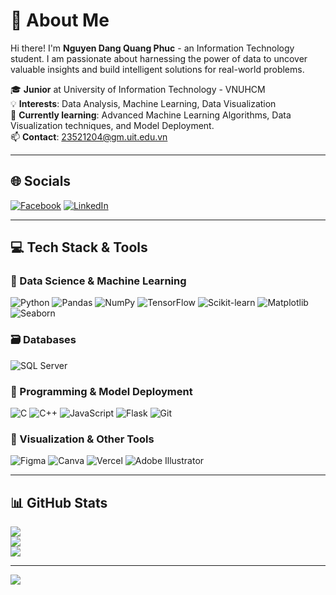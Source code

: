 # 💫 About Me

Hi there! I'm **Nguyen Dang Quang Phuc** - an Information Technology student.
I am passionate about harnessing the power of data to uncover valuable insights and build intelligent solutions for real-world problems.

🎓 **Junior** at University of Information Technology - VNUHCM  
💡 **Interests**: Data Analysis, Machine Learning, Data Visualization  
🌱 **Currently learning**: Advanced Machine Learning Algorithms, Data Visualization techniques, and Model Deployment.  
📫 **Contact**: 23521204@gm.uit.edu.vn

---

## 🌐 Socials

[![Facebook](https://img.shields.io/badge/Facebook-%231877F2.svg?logo=Facebook&logoColor=white)](https://facebook.com/phucquang.3107) 
[![LinkedIn](https://img.shields.io/badge/LinkedIn-%230077B5.svg?logo=linkedin&logoColor=white)](https://linkedin.com/in/phúc-nguyễn-đặng-quang-244752356/)

---

## 💻 Tech Stack & Tools

### 🧠 Data Science & Machine Learning
![Python](https://img.shields.io/badge/python-3670A0?style=flat&logo=python&logoColor=ffdd54)
![Pandas](https://img.shields.io/badge/pandas-%23150458.svg?style=flat&logo=pandas&logoColor=white)
![NumPy](https.img.shields.io/badge/numpy-%23013243.svg?style=flat&logo=numpy&logoColor=white)
![TensorFlow](https://img.shields.io/badge/TensorFlow-%23FF6F00.svg?style=flat&logo=TensorFlow&logoColor=white)
![Scikit-learn](https://img.shields.io/badge/scikit--learn-%23F7931E.svg?style=flat&logo=scikit-learn&logoColor=white)
![Matplotlib](https://img.shields.io/badge/Matplotlib-%23ffffff.svg?style=flat&logo=Matplotlib&logoColor=black)
![Seaborn](https://img.shields.io/badge/Seaborn-%233776AB.svg?style=flat&logo=seaborn&logoColor=white)

### 🗃️ Databases
![SQL Server](https://img.shields.io/badge/Microsoft%20SQL%20Sever-CC2927?style=flat&logo=microsoft%20sql%20server&logoColor=white)

### 🚀 Programming & Model Deployment
![C](https://img.shields.io/badge/c-%2300599C.svg?style=flat&logo=c&logoColor=white)
![C++](https://img.shields.io/badge/c++-%2300599C.svg?style=flat&logo=c%2B%2B&logoColor=white)
![JavaScript](https://img.shields.io/badge/javascript-%23323330.svg?style=flat&logo=javascript&logoColor=%23F7DF1E)
![Flask](https://img.shields.io/badge/flask-%23000.svg?style=flat&logo=flask&logoColor=white)
![Git](https://img.shields.io/badge/git-%23F05033.svg?style=flat&logo=git&logoColor=white)


### 🎨 Visualization & Other Tools
![Figma](https://img.shields.io/badge/figma-%23F24E1E.svg?style=flat&logo=figma&logoColor=white)
![Canva](https://img.shields.io/badge/Canva-%2300C4CC.svg?style=flat&logo=Canva&logoColor=white)
![Vercel](https://img.shields.io/badge/vercel-%23000000.svg?style=flat&logo=vercel&logoColor=white)
![Adobe Illustrator](https://img.shields.io/badge/adobeillustrator-%23FF9A00.svg?style=flat&logo=adobeillustrator&logoColor=white)

---

## 📊 GitHub Stats

![](https://github-readme-stats.vercel.app/api?username=phucndq05&theme=city_light&hide_border=true&count_private=true)  
![](https://github-readme-streak-stats.herokuapp.com/?user=phucndq05&theme=city_light&hide_border=true)  
![](https://github-readme-stats.vercel.app/api/top-langs/?username=phucndq05&theme=city_light&hide_border=true&layout=compact)

---

[![](https://visitcount.itsvg.in/api?id=phucndq05&icon=0&color=1)](https://visitcount.itsvg.in)
